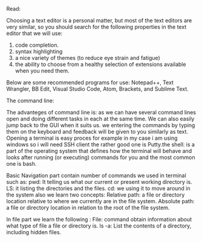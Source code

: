 Read:

Choosing a text editor is a personal matter, but  most of the text editors are very similar, so you should search for the following properties in the text editor that we will use:
1. code completion.
2. syntax highlighting
 3. a nice variety of themes (to reduce eye strain and
fatigue) 
 4. the ability to choose from a healthy selection of
extensions available when you need them.

Below are some recommended programs for use: Notepad++, Text Wrangler, BB Edit, Visual Studio Code, Atom,
Brackets, and Sublime Text.

The command line:

The advanteges of command line is: as we can have several command lines open and doing different tasks in each at the same time. We can also easily jump back to the GUI when it suits us.
we entering the commands by  typing them on the keyboard and feedback will be given to you similarly as text. Opening a terminal is easy proces for example in my case i am using windows so i will need SSH client the rather good one is Putty.the shell:  is a part of the operating system that defines how the terminal will behave and looks after running (or executing) commands for you and the most common one is bash.

Basic Navigation part contain number of commands we used in terminal such as:
pwd: It telling us what our current or present working directory is. 
LS: it listing the directories and the files.
cd: we using it to  move around in the system 
also we learn two concepts:
Relative path: a file or directory location relative to where we currently are in the file system.
Absolute path: a file or directory location in relation to the root of the file system.

 

In file part we learn the following :
File: command obtain information about what type of file a file or directory is.
ls -a: List the contents of a directory, including hidden files.